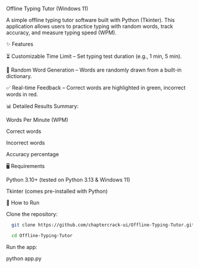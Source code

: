 Offline Typing Tutor (Windows 11)

A simple offline typing tutor software built with Python (Tkinter).
This application allows users to practice typing with random words, track accuracy, and measure typing speed (WPM).

✨ Features

⏳ Customizable Time Limit – Set typing test duration (e.g., 1 min, 5 min).

🔀 Random Word Generation – Words are randomly drawn from a built-in dictionary.

✅ Real-time Feedback – Correct words are highlighted in green, incorrect words in red.

📊 Detailed Results Summary:

Words Per Minute (WPM)

Correct words

Incorrect words

Accuracy percentage

🖥️ Requirements

Python 3.10+ (tested on Python 3.13 & Windows 11)

Tkinter (comes pre-installed with Python)

🚀 How to Run

Clone the repository:

```bash
  git clone https://github.com/chaptercrack-ui/Offline-Typing-Tutor.git

  cd Offline-Typing-Tutor
```


Run the app:

python app.py

